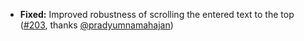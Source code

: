 * **Fixed:** Improved robustness of scrolling the entered text to the top ([#203](https://github.com/rugk/offline-qr-code/issues/203), thanks [@pradyumnamahajan](https://github.com/pradyumnamahajan))
